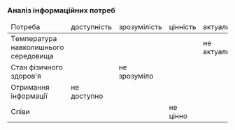 ### Аналіз інформаційних потреб

<table>
  <thead>
    <tr>
      <td>Потреба</td>
      <td>доступність</td>
      <td>зрозумілість</td>
      <td>цінність</td>
      <td>актуальність</td>
    </tr>
  </thead>
  
  <tr>
      <td>Tемпература навколишнього середовища</td>
      <td></td>
      <td></td>
      <td></td>
      <td>не актуально</td>
  <tr>
  <tr>
      <td>Cтан фізичного здоров'я</td>
      <td></td>
      <td>не зрозуміло</td>
      <td></td>
      <td></td>
  <tr>
  <tr>
      <td>Отримання інформації</td>
      <td>не доступно</td>
      <td></td>
      <td></td>
      <td></td>
  <tr>
   <td>Cпіви</td>
      <td></td>
      <td></td>
      <td>не цінно</td>
      <td></td>
  <tr>
